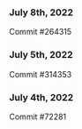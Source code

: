 ### July 8th, 2022

Commit #264315

### July 5th, 2022

Commit #314353


### July 4th, 2022

Commit #72281

